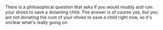 There is a philosophical question that asks if you would muddy and ruin your shoes to save a drowning child. The answer is of course yes, but you are not donating the cost of your shoes to save a child right now, so it's unclear what's really going on.